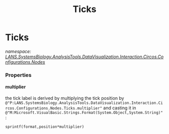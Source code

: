﻿---
title: Ticks
---

# Ticks
_namespace: [LANS.SystemsBiology.AnalysisTools.DataVisualization.Interaction.Circos.Configurations.Nodes](N-LANS.SystemsBiology.AnalysisTools.DataVisualization.Interaction.Circos.Configurations.Nodes.html)_






### Properties

#### multiplier
the tick label is derived by multiplying the tick position
 by ``@"P:LANS.SystemsBiology.AnalysisTools.DataVisualization.Interaction.Circos.Configurations.Nodes.Ticks.multiplier"`` and casting it in ``@"M:Microsoft.VisualBasic.Strings.Format(System.Object,System.String)"``:

 ```
 sprintf(format,position*multiplier)
 ```
